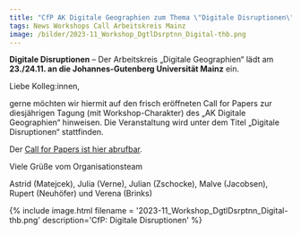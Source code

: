 ```yaml
---
title: "CfP AK Digitale Geographien zum Thema \"Digitale Disruptionen\", 23.24. November in Mainz"
tags: News Workshops Call Arbeitskreis Mainz
image: /bilder/2023-11_Workshop_DgtlDsrptnn_Digital-thb.png
---
```


**Digitale Disruptionen** – Der Arbeitskreis „Digitale Geographien“ lädt am **23./24.11. an die Johannes-Gutenberg Universität Mainz** ein. 

Liebe Kolleg:innen,

gerne möchten wir hiermit auf den frisch eröffneten Call for Papers zur diesjährigen Tagung (mit Workshop-Charakter) des „AK Digitale Geographien“ hinweisen. Die Veranstaltung wird unter dem Titel „Digitale Disruptionen“ stattfinden. 

Der [Call for Papers ist hier abrufbar](https://digitale-geographien.de/docs/CfP_2023-11_Digitale%20Disruptionen.pdf).

Viele Grüße vom Organisationsteam

Astrid (Matejcek), Julia (Verne), Julian (Zschocke), Malve (Jacobsen), Rupert (Neuhöfer) und Verena (Brinks)

{% include image.html filename = '2023-11_Workshop_DgtlDsrptnn_Digital-thb.png' description='CfP: Digitale Disruptionen' %}
